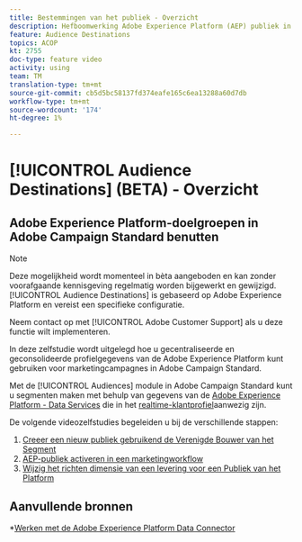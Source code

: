 ```yaml
---
title: Bestemmingen van het publiek - Overzicht
description: Hefboomwerking Adobe Experience Platform (AEP) publiek in Adobe Campaign Standard (ACS)
feature: Audience Destinations
topics: ACOP
kt: 2755
doc-type: feature video
activity: using
team: TM
translation-type: tm+mt
source-git-commit: cb5d5bc58137fd374eafe165c6ea13288a60d7db
workflow-type: tm+mt
source-wordcount: '174'
ht-degree: 1%

---
```



# [!UICONTROL Audience Destinations] (BETA) - Overzicht

## Adobe Experience Platform-doelgroepen in Adobe Campaign Standard benutten

>[!NOTE]
>
>Deze mogelijkheid wordt momenteel in bèta aangeboden en kan zonder voorafgaande kennisgeving regelmatig worden bijgewerkt en gewijzigd. [!UICONTROL Audience Destinations] is gebaseerd op Adobe Experience Platform en vereist een specifieke configuratie.
>
>Neem contact op met [!UICONTROL Adobe Customer Support] als u deze functie wilt implementeren.


In deze zelfstudie wordt uitgelegd hoe u gecentraliseerde en geconsolideerde profielgegevens van de Adobe Experience Platform kunt gebruiken voor marketingcampagnes in Adobe Campaign Standard.

Met de [!UICONTROL Audiences] module in Adobe Campaign Standard kunt u segmenten maken met behulp van gegevens van de [Adobe Experience Platform - Data Services](https://www.adobe.io/apis/experienceplatform/home/services.html) die in het [realtime-klantprofiel](https://docs.adobe.com/content/help/en/platform-learn/tutorials/profiles/understanding-the-real-time-customer-profile.html)aanwezig zijn.

De volgende videozelfstudies begeleiden u bij de verschillende stappen:

1. [Creeer een nieuw publiek gebruikend de Verenigde Bouwer van het Segment](/help/profiles-and-audiences/audience-destinations/creating-audiences-using-segment-builder.md)
2. [AEP-publiek activeren in een marketingworkflow](/help/profiles-and-audiences/audience-destinations/activating-aep-audiences.md)
3. [Wijzig het richten dimensie van een levering voor een Publiek van het Platform](/help/profiles-and-audiences/audience-destinations/changing-targeting-dimension.md)

## Aanvullende bronnen

*[Werken met de Adobe Experience Platform Data Connector](/help/administrating/adobe-experience-platform-data-connector/understanding-the-adobe-experience-platform-data-connector.md)

